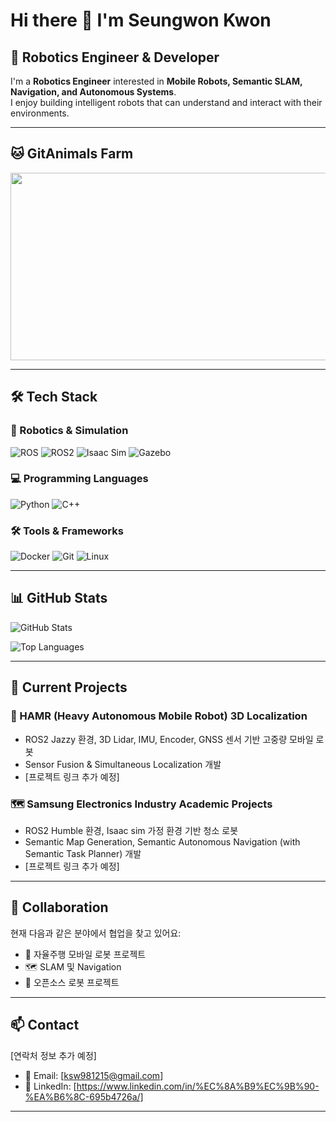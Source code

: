 # Hi there 👋 I'm Seungwon Kwon

## 🚀 Robotics Engineer & Developer

I'm a **Robotics Engineer** interested in **Mobile Robots, Semantic SLAM, Navigation, and Autonomous Systems**.  
I enjoy building intelligent robots that can understand and interact with their environments.

---

## 🐱 GitAnimals Farm

<a href="https://www.gitanimals.org/en_US?utm_medium=image&utm_source=Kwon-SeungWon&utm_content=farm">
<img
  src="https://render.gitanimals.org/farms/Kwon-SeungWon"
  width="600"
  height="300"
/>
</a>

---


## 🛠️ Tech Stack

### 🤖 Robotics & Simulation
![ROS](https://img.shields.io/badge/ROS-22314E?style=for-the-badge&logo=ros&logoColor=white)
![ROS2](https://img.shields.io/badge/ROS2-22314E?style=for-the-badge&logo=ros&logoColor=white)
![Isaac Sim](https://img.shields.io/badge/Isaac_Sim-00A98F?style=for-the-badge&logo=nvidia&logoColor=white)
![Gazebo](https://img.shields.io/badge/Gazebo-FF6B35?style=for-the-badge&logo=gazebo&logoColor=white)

### 💻 Programming Languages
![Python](https://img.shields.io/badge/Python-3776AB?style=for-the-badge&logo=python&logoColor=white)
![C++](https://img.shields.io/badge/C++-00599C?style=for-the-badge&logo=c%2B%2B&logoColor=white)

### 🛠️ Tools & Frameworks
![Docker](https://img.shields.io/badge/Docker-2496ED?style=for-the-badge&logo=docker&logoColor=white)
![Git](https://img.shields.io/badge/Git-F05032?style=for-the-badge&logo=git&logoColor=white)
![Linux](https://img.shields.io/badge/Linux-FCC624?style=for-the-badge&logo=linux&logoColor=black)

---

## 📊 GitHub Stats

![GitHub Stats](https://github-readme-stats.vercel.app/api?username=Kwon-SeungWon&show_icons=true&theme=radical)

![Top Languages](https://github-readme-stats.vercel.app/api/top-langs/?username=Kwon-SeungWon&layout=compact&theme=radical)

---

## 🎯 Current Projects 

### 🤖 HAMR (Heavy Autonomous Mobile Robot) 3D Localization
- ROS2 Jazzy 환경, 3D Lidar, IMU, Encoder, GNSS 센서 기반 고중량 모바일 로봇
- Sensor Fusion & Simultaneous Localization 개발
- [프로젝트 링크 추가 예정] 

### 🗺️ Samsung Electronics Industry Academic Projects 
- ROS2 Humble 환경, Isaac sim 가정 환경 기반 청소 로봇
- Semantic Map Generation, Semantic Autonomous Navigation (with Semantic Task Planner) 개발
- [프로젝트 링크 추가 예정]

--- 

## 🤝 Collaboration

현재 다음과 같은 분야에서 협업을 찾고 있어요:
- 🤖 자율주행 모바일 로봇 프로젝트
- 🗺️ SLAM 및 Navigation
- 🔧 오픈소스 로봇 프로젝트

--- 

## 📫 Contact

[연락처 정보 추가 예정]
- 📧 Email: [ksw981215@gmail.com]
- 💼 LinkedIn: [https://www.linkedin.com/in/%EC%8A%B9%EC%9B%90-%EA%B6%8C-695b4726a/]

---
